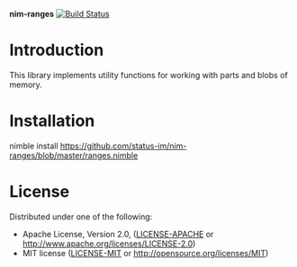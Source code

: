 **nim-ranges** [![Build Status](https://travis-ci.org/status-im/nim-ranges.svg?branch=master)](https://travis-ci.org/status-im/nim-ranges)

# Introduction
This library implements utility functions for working with parts and blobs of memory.

# Installation
nimble install https://github.com/status-im/nim-ranges/blob/master/ranges.nimble


# License

Distributed under one of the following:
* Apache License, Version 2.0, ([LICENSE-APACHE](LICENSE-APACHE) or http://www.apache.org/licenses/LICENSE-2.0)
* MIT license ([LICENSE-MIT](LICENSE-MIT) or http://opensource.org/licenses/MIT)
